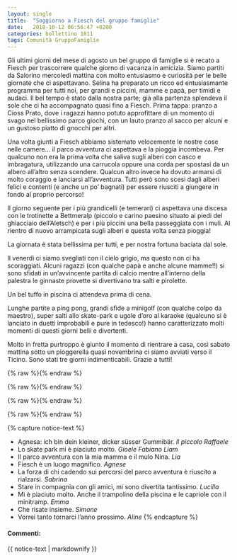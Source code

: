 ```yaml
---
layout: single
title:  "Soggiorno a Fiesch del gruppo famiglie"
date:   2018-10-12 06:56:47 +0200
categories: bollettino 1811
tags: Comunità GruppoFamiglie
---
```


	
Gli ultimi giorni del mese di agosto un bel gruppo di famiglie si è recato a Fiesch per trascorrere qualche giorno di vacanza in amicizia. Siamo partiti da Salorino mercoledì mattina con molto entusiasmo e curiosità per le belle giornate che ci aspettavano. Selina ha preparato un ricco ed entusiasmante programma per tutti noi, per grandi e piccini, mamme e papà, per timidi e audaci. Il bel tempo è stato dalla nostra parte; già alla partenza splendeva il sole che ci ha accompagnato quasi fino a Fiesch. Prima tappa: pranzo a Cioss Prato, dove i ragazzi hanno potuto approfittare di un momento di svago nel bellissimo parco giochi, con un lauto pranzo al sacco per alcuni e un gustoso piatto di gnocchi per altri.


Una volta giunti a Fiesch abbiamo sistemato velocemente le nostre cose nelle camere… il parco avventura ci aspettava e la pioggia incombeva. Per qualcuno non era la prima volta che saliva sugli alberi con casco e imbragatura, utilizzando una carrucola oppure una corda per spostasi da un albero all’altro senza scendere. Qualcun altro invece ha dovuto armarsi di molto coraggio e lanciarsi all’avventura. Tutti però sono scesi dagli alberi felici e contenti (e anche un po’ bagnati) per essere riusciti a giungere in fondo al proprio percorso!


Il giorno seguente per i più grandicelli (e temerari) ci aspettava una discesa con le trotinette a Bettmeralp  (piccolo e carino paesino situato ai piedi del ghiacciaio dell’Aletsch) e per i più piccini una bella passeggiata con i muli. Al rientro di nuovo arrampicata sugli alberi e questa volta senza pioggia!

La giornata è stata bellissima per tutti, e per nostra fortuna baciata dal sole.
                       
Il venerdì ci siamo svegliati con il cielo grigio, ma questo non ci ha scoraggiati. Alcuni ragazzi (con qualche papà e anche alcune mamme!!) si sono sfidati in un’avvincente partita di calcio mentre all’interno della palestra le ginnaste provette si divertivano tra salti e pirolette.

Un bel tuffo in piscina ci attendeva prima di cena.

Lunghe partite a ping pong, grandi sfide a minigolf (con qualche colpo da maestro), super salti allo skate-park e ugole d’oro al karaoke (qualcuno si è lanciato in duetti improbabili e pure in tedesco!) hanno caratterizzato molti momenti di questi giorni belli e divertenti. 

Molto in fretta purtroppo è giunto il momento di rientrare a casa, così sabato mattina sotto un pioggerella quasi novembrina ci siamo avviati verso il Ticino. Sono stati tre giorni indimenticabili. Grazie a tutti!

{% raw %}<img src="/assets/images/bollettino18/1811_fiesch_1.jpg" alt="" class="full">{% endraw %}

{% raw %}<img src="/assets/images/bollettino18/1811_fiesch_2.jpg" alt="" class="full">{% endraw %}

{% raw %}<img src="/assets/images/bollettino18/1811_fiesch_3.jpg" alt="" class="full">{% endraw %}

{% raw %}<img src="/assets/images/bollettino18/1811_fiesch_4.jpg" alt="" class="full">{% endraw %}


{% capture notice-text %}
- Agnesa: ich bin dein kleiner, dicker süsser Gummibär.   *Il piccolo Raffaele*
- Lo skate park mi è piaciuto molto.   *Gioele Fabiano Liam*
- Il parco avventura con la mia mamma e il mulo Nina.   *Lia*
- Fiesch è un luogo magnifico.     *Agnese*
- La forza di chi cadendo sui percorsi del parco avventura è riuscito a rialzarsi. *Sabrina*
- Stare in compagnia con gli amici, mi sono divertita tantissimo. *Lucilla*
- Mi è piaciuto molto. Anche il trampolino della piscina e le capriole con il minitramp.   *Emma*
- Che risate insieme.   *Simone*
- Vorrei tanto tornarci l’anno prossimo.    *Aline*
{% endcapture %}

<div class="notice--info">
  <h4>Commenti:</h4>
  {{ notice-text | markdownify }}
</div>


